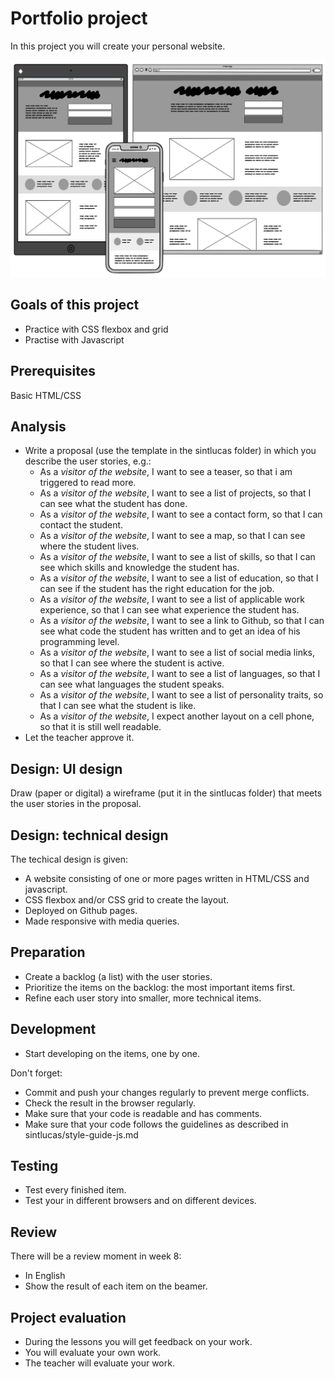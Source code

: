 # Portfolio project 
In this project you will create your personal website.

![Vue](sintlucas/readme_images/Wireframe_mobile-web.png)

## Goals of this project
* Practice with CSS flexbox and grid
* Practise with Javascript

## Prerequisites
Basic HTML/CSS

## Analysis
* Write a proposal (use the template in the sintlucas folder) in which you describe the user stories, e.g.:
    * As a *visitor of the website*, I want to see a teaser, so that i am triggered to read more.
    * As a *visitor of the website*, I want to see a list of projects, so that I can see what the student has done.
    * As a *visitor of the website*, I want to see a contact form, so that I can contact the student.
    * As a *visitor of the website*, I want to see a map, so that I can see where the student lives.
    * As a *visitor of the website*, I want to see a list of skills, so that I can see which skills and knowledge the student has.
    * As a *visitor of the website*, I want to see a list of education, so that I can see if the student has the right education for the job.
    * As a *visitor of the website*, I want to see a list of applicable work experience, so that I can see what experience the student has.
    * As a *visitor of the website*, I want to see a link to Github, so that I can see what code the student has written and to get an idea of his programming level.
    * As a *visitor of the website*, I want to see a list of social media links, so that I can see where the student is active.
    * As a *visitor of the website*, I want to see a list of languages, so that I can see what languages the student speaks.
    * As a *visitor of the website*, I want to see a list of personality traits, so that I can see what the student is like.
    * As a *visitor of the website*, I expect another layout on a cell phone, so that it is still well readable.
* Let the teacher approve it.

## Design: UI design
Draw (paper or digital) a wireframe (put it in the sintlucas folder) that meets the user stories in the proposal.

## Design: technical design 
The techical design is given:
* A website consisting of one or more pages written in HTML/CSS and javascript.
* CSS flexbox and/or CSS grid to create the layout.
* Deployed on Github pages.
* Made responsive with media queries.

## Preparation
* Create a backlog (a list) with the user stories.
* Prioritize the items on the backlog: the most important items first.
* Refine each user story into smaller, more technical items.

## Development
* Start developing on the items, one by one.

Don't forget:
* Commit and push your changes regularly to prevent merge conflicts.
* Check the result in the browser regularly.
* Make sure that your code is readable and has comments.
* Make sure that your code follows the guidelines as described in sintlucas/style-guide-js.md

## Testing
* Test every finished item.
* Test your in different browsers and on different devices.

## Review
There will be a review moment in week 8:
* In English
* Show the result of each item on the beamer.

## Project evaluation
* During the lessons you will get feedback on your work.
* You will evaluate your own work.
* The teacher will evaluate your work.
